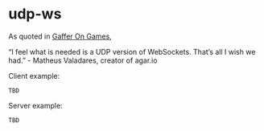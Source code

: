 # udp-ws

As quoted in [Gaffer On Games](https://gafferongames.com/post/why_cant_i_send_udp_packets_from_a_browser/),

“I feel what is needed is a UDP version of WebSockets. That’s all I wish we had.” - Matheus Valadares, creator of agar.io

Client example:
```
TBD
```

Server example:
```
TBD
```
